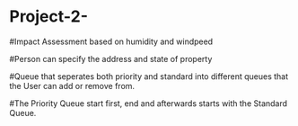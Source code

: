 # Project-2-

#Impact Assessment based on humidity and windpeed

#Person can specify the address and state of property

#Queue that seperates both priority and standard into different queues that the User can add or remove from.

#The Priority Queue start first, end and afterwards starts with the Standard Queue.
